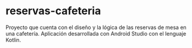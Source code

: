 # reservas-cafeteria
Proyecto que cuenta con el diseño y la lógica de las reservas de mesa en una cafetería. Aplicación desarrollada con Android Studio con el lenguaje Kotlin.
